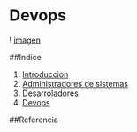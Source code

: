 # Devops

! [imagen](imagen.img)

##Indice

1. [Introduccion](intoducion.md)
2. [Administradores de sistemas](Administradores.md)
3. [Desarroladores](Desarolladores.md)
4. [Devops](devops.md)

##Referencia
